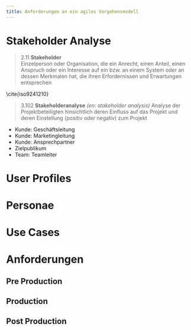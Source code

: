 ```yaml
---
title: Anforderungen an ein agiles Vorgehensmodell
---
```


# Stakeholder Analyse




> 2.11 **Stakeholder**  
> Einzelperson oder Organisation, die ein Anrecht, einen Anteil, einen Anspruch oder ein Interesse auf ein bzw. an einem System oder an dessen Merkmalen hat, die ihren Erfordernissen und Erwartungen entsprechen

\cite{iso9241210}


> 3.102 **Stakeholderanalyse** *(en: stakeholder analysis)*
> Analyse der Projektbeteiligten hinsichtlich deren Einfluss auf das Projekt und deren Einstellung (positiv oder negativ) zum Projekt

- Kunde: Geschäftsleitung
- Kunde: Marketingleitung
- Kunde: Ansprechpartner
- Zielpublikum
- Team: Teamleiter


# User Profiles
# Personae
# Use Cases
# Anforderungen
## Pre Production
## Production
## Post Production